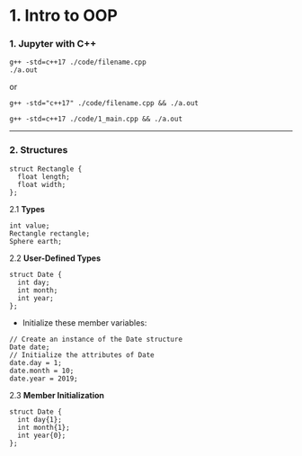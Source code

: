 # 1. Intro to OOP

### **1. Jupyter with C++**

```
g++ -std=c++17 ./code/filename.cpp 
./a.out
```

or 

```
g++ -std="c++17" ./code/filename.cpp && ./a.out

g++ -std=c++17 ./code/1_main.cpp && ./a.out
```
----------------------------------------------------------------------------
### **2. Structures**

```
struct Rectangle {
  float length;
  float width;
};
```

 2.1 **Types**
 ```
int value;
Rectangle rectangle;
Sphere earth;
```

2.2 **User-Defined Types**
```
struct Date {
  int day;
  int month;
  int year;
};
```

* Initialize these member variables:

```
// Create an instance of the Date structure
Date date;
// Initialize the attributes of Date
date.day = 1;
date.month = 10;
date.year = 2019;
```

2.3 **Member Initialization**
```
struct Date {
  int day{1};
  int month{1};
  int year{0};
};
```








